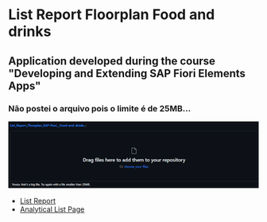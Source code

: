 # List Report Floorplan Food and drinks
## Application developed during the course "Developing and Extending SAP Fiori Elements Apps"
### Não postei o arquivo pois o limite é de 25MB...
<p align="center">
  <img src="List Report/img/github.png" alt="Img">
</p>

- [List Report](https://github.com/GabrielCordeiroBarrosoTeles/SAP-Fiori/tree/main/List%20Report)
- [Analytical List Page](https://github.com/GabrielCordeiroBarrosoTeles/SAP-Fiori/tree/main/Analytical%20List%20Page)
